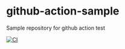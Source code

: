 # github-action-sample
Sample repository for github action test

[![CI](https://github.com/kyo504/github-action-sample/actions/workflows/basic.yaml/badge.svg)](https://github.com/kyo504/github-action-sample/actions/workflows/basic.yaml)
